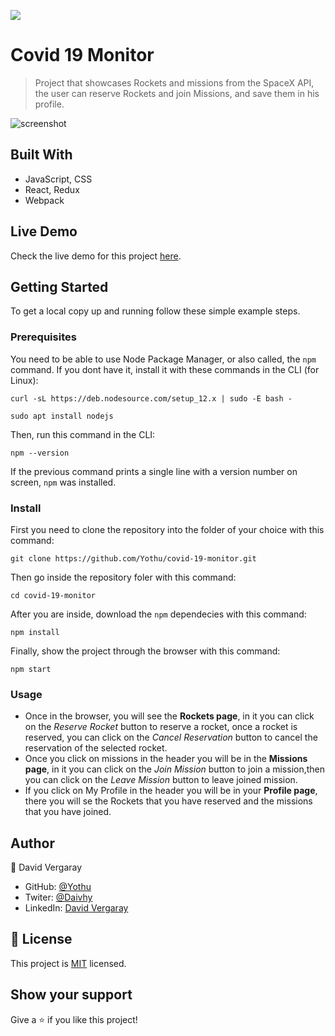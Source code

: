 ![](https://img.shields.io/badge/Microverse-blueviolet)

# Covid 19 Monitor

> Project that showcases Rockets and missions from the SpaceX API, the user can reserve Rockets and join Missions, and save them in his profile.

![screenshot](./space_travelers.png)

## Built With

- JavaScript, CSS
- React, Redux
- Webpack

## Live Demo

Check the live demo for this project [here](https://covid-19-monitor2.netlify.app/).

## Getting Started

To get a local copy up and running follow these simple example steps.

### Prerequisites

You need to be able to use Node Package Manager, or also called, the `npm` command.
If you dont have it, install it with these commands in the CLI (for Linux):

`curl -sL https://deb.nodesource.com/setup_12.x | sudo -E bash -`

`sudo apt install nodejs`

Then, run this command in the CLI:

`npm --version`

If the previous command prints a single line with a version number on screen, `npm` was installed.
### Install

First you need to clone the repository into the folder of your choice with this command:

`git clone https://github.com/Yothu/covid-19-monitor.git`

Then go inside the repository foler with this command:

`cd covid-19-monitor`

After you are inside, download the `npm` dependecies with this command:

`npm install`

Finally, show the project through the browser with this command:

`npm start`

### Usage

+ Once in the browser, you will see the **Rockets page**, in it you can click on the *Reserve Rocket* button to reserve a rocket, once a rocket is reserved, you can click on the *Cancel Reservation* button to cancel the reservation of the selected rocket.
+ Once you click on missions in the header you will be in the **Missions page**, in it you can click on the *Join Mission* button to join a mission,then you can click on the *Leave Mission* button to leave joined mission.
+ If you click on My Profile in the header you will be in your **Profile page**, there you will se the Rockets that you have reserved and the missions that you have joined.

## Author

👤 David Vergaray

- GitHub:   [@Yothu](https://github.com/Yothu)
- Twiter:   [@Daivhy](https://twitter.com/Daivhy)
- LinkedIn: [David Vergaray](https://www.linkedin.com/in/david-vergaray-almontes-051a11127/)


## 📝 License

This project is [MIT](./MIT.md) licensed.

## Show your support

Give a ⭐️ if you like this project!
